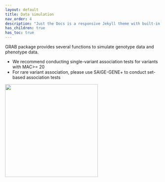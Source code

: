 ```yaml
---
layout: default
title: Data simulation 
nav_order: 4
description: "Just the Docs is a responsive Jekyll theme with built-in search that is easily customizable and hosted on GitHub Pages."
has_children: true
has_toc: true
---
```


GRAB package provides several functions to simulate genotype data and phenotype data.
- We recommend conducting single-variant association tests for variants with MAC>= 20
- For rare variant association, please use SAIGE-GENE+ to conduct set-based association tests 

<img src="{{site.baseurl | prepend: site.url}}/assets/img/SAIGE-pie.png" width="300">
